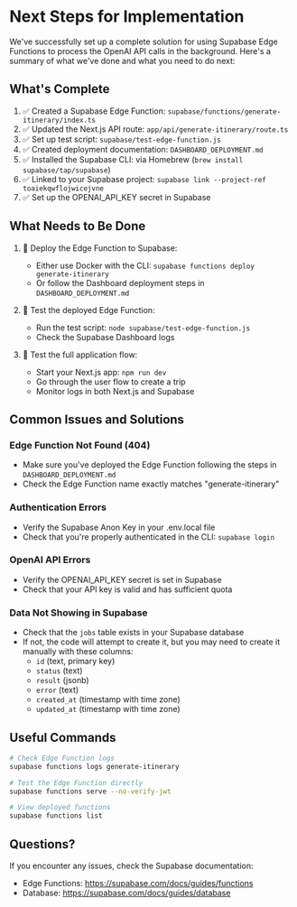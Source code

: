 # Next Steps for Implementation

We've successfully set up a complete solution for using Supabase Edge Functions to process the OpenAI API calls in the background. Here's a summary of what we've done and what you need to do next:

## What's Complete

1. ✅ Created a Supabase Edge Function: `supabase/functions/generate-itinerary/index.ts`
2. ✅ Updated the Next.js API route: `app/api/generate-itinerary/route.ts`
3. ✅ Set up test script: `supabase/test-edge-function.js`
4. ✅ Created deployment documentation: `DASHBOARD_DEPLOYMENT.md`
5. ✅ Installed the Supabase CLI: via Homebrew (`brew install supabase/tap/supabase`)
6. ✅ Linked to your Supabase project: `supabase link --project-ref toaiekqwflojwicejvne`
7. ✅ Set up the OPENAI_API_KEY secret in Supabase

## What Needs to Be Done

1. 🔶 Deploy the Edge Function to Supabase:
   - Either use Docker with the CLI: `supabase functions deploy generate-itinerary`
   - Or follow the Dashboard deployment steps in `DASHBOARD_DEPLOYMENT.md`

2. 🔶 Test the deployed Edge Function:
   - Run the test script: `node supabase/test-edge-function.js`
   - Check the Supabase Dashboard logs

3. 🔶 Test the full application flow:
   - Start your Next.js app: `npm run dev`
   - Go through the user flow to create a trip
   - Monitor logs in both Next.js and Supabase

## Common Issues and Solutions

### Edge Function Not Found (404)
- Make sure you've deployed the Edge Function following the steps in `DASHBOARD_DEPLOYMENT.md`
- Check the Edge Function name exactly matches "generate-itinerary"

### Authentication Errors
- Verify the Supabase Anon Key in your .env.local file
- Check that you're properly authenticated in the CLI: `supabase login`

### OpenAI API Errors
- Verify the OPENAI_API_KEY secret is set in Supabase
- Check that your API key is valid and has sufficient quota

### Data Not Showing in Supabase
- Check that the `jobs` table exists in your Supabase database
- If not, the code will attempt to create it, but you may need to create it manually with these columns:
  - `id` (text, primary key)
  - `status` (text)
  - `result` (jsonb)
  - `error` (text)
  - `created_at` (timestamp with time zone)
  - `updated_at` (timestamp with time zone)

## Useful Commands

```bash
# Check Edge Function logs
supabase functions logs generate-itinerary

# Test the Edge Function directly
supabase functions serve --no-verify-jwt

# View deployed functions
supabase functions list
```

## Questions?

If you encounter any issues, check the Supabase documentation:
- Edge Functions: https://supabase.com/docs/guides/functions
- Database: https://supabase.com/docs/guides/database 